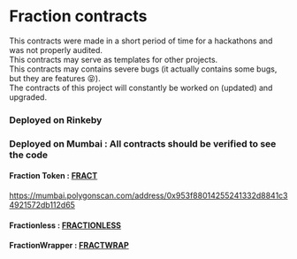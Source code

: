 # Fraction contracts

This contracts were made in a short period of time for a hackathons and was not properly audited.  
This contracts may serve as templates for other projects.   
This contracts may contains severe bugs (it actually contains some bugs, but they are features 😝).   
The contracts of this project will constantly be worked on (updated) and upgraded.

### Deployed on Rinkeby

### Deployed on Mumbai : All contracts should be verified to see the code

#### Fraction Token : [FRACT](https://mumbai.polygonscan.com/address/0x953f88014255241332d8841c34921572db112d65)

https://mumbai.polygonscan.com/address/0x953f88014255241332d8841c34921572db112d65

#### Fractionless : [FRACTIONLESS](https://mumbai.polygonscan.com/address/0x953f88014255241332d8841c34921572db112d65)

#### FractionWrapper : [FRACTWRAP](https://mumbai.polygonscan.com/address/0x953f88014255241332d8841c34921572db112d65)
